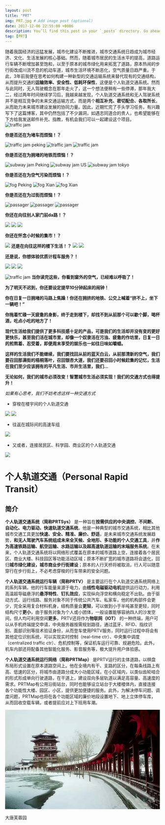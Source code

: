 ```yaml
---
layout: post
title: "PRT"
img: PRT.jpg # Add image post (optional)
date: 2017-12-06 22:55:00 +0086
description: You’ll find this post in your `_posts` directory. Go ahead and edit it and re-build the site to see your changes. # Add post description (optional)
tag: [PRT]
---
```


随着我国经济的迅猛发展，城市化建设不断推进，城市交通系统日趋成为城市经济、文化、生活发展的核心基础。然而，随着城市居民的生活水平的提高，道路运行车辆不断增加甚至饱和，以至于原本的城市绿化用来拓宽了道路，原本热闹的步行街改成川流不息的机动车道，城市生活环境不断恶化，空气质量日趋严重。于此，3年前我便在思考如何构建一种新型的交通运输系统来替代现有的交通结构，从而提升交通的**运输效率、安全性、低耗环保性**，这便是个人轨道交通系统。然而与此同时，无人驾驶概念在那年走火了，这一个想法便稍有一些停滞，那年我大二，经过两年时间继续学习后，我越来越发现，个人轨道交通系统和无人驾驶系统并不是相互竞争的未来交通运输方式，而是两个**相互补充、密切配合、各取所长**，从而助力未来城市建设发展的协同力量。因此，近期忙完了手头学习任务，有兴趣写下了这篇博客，其中仍然包括了不少漏洞，如遇志同道合的贵人，也希望能够在下方给我发送邮件补充、指教，有机会我们可以一起建设这个项目。
![traffic jam](http://t.wsgxsp.com/uploads/149733251620689.png)

**你是否还在为堵车而烦恼！？**
 
![traffic jam peking](https://cdn4.i-scmp.com/sites/default/files/styles/980x551/public/2013/08/22/trafficjam.jpg?itok=yuoaO3YY)
![traffic jam](https://candysdirt.com/wp-content/uploads/2017/03/Traffic-Jam-1024x679.jpg)
![traffic jam](http://www.topcount.co/wp-content/uploads/2016/09/maxresdefault-1-3.jpg)

**你是否还在为拥堵的地铁而烦恼！？**

![subway jam Peking](http://img.hdbs.cn/images/2015/6/10/20156101433919212185_14.jpg)
![subway jam US](http://www.szirine.com/wpmain/uploads/2005/07/crowded_subway_newyork.jpg)
![subway jam tokyo](https://injapan.gaijinpot.com/wp-content/uploads/2012/02/140385713353920628_DzhPxnjC_fv2.jpg)

**你是否还在为空气污染而烦恼！？**

![fog Peking](http://www.thatsmags.com/image/view/201711/beijing-pollution.jpg)
![fog Xian](https://static01.nyt.com/images/2016/10/29/world/29CHINAAIR-web1/29CHINAAIR-web1-master768.jpg)
![fog Xian](http://cdn2.ubergizmo.com/wp-content/uploads/2014/03/china-shanghai-smog.jpg)

**你是否还在为过街而烦恼！？**

![passager](http://news.ts.cn/content/images/attachement/jpg/site1/20111018/0016eca451e8100755d05d.jpg)
![passager](http://n1.itc.cn/img8/wb/recom/2015/12/23/145085837252216144.JPEG)
![passager](http://www.ccud.org.cn/upload/zuhe1.jpg)

**你还在向往别人家门前da路！？**

![](http://cjkeizai.j.people.com.cn/mediafile/201211/28/F2012112816412300256.jpg)
![](http://file.nju.gov.cn/fuploadfile/201611/20161114105704_2414.jpg)
![](http://p3.ifengimg.com/fck/2017_47/dbfb3d92a47ba6f_w700_h420.jpg)

**你还在怀念小时候的集市！？**

![](http://dazedimg.dazedgroup.netdna-cdn.com/1200/0-0-1999-1333/azure/dazed-prod/1110/6/1116718.jpg)
**还是在向往这样的楼下生活！？**
![](https://alljapantours.com/acp/images/attraction/xpO112349868.jpg.pagespeed.ic.nf_EOji1iQ.jpg)
![](http://i.telegraph.co.uk/multimedia/archive/02488/159522341_2488652b.jpg)

**还是说，你想体验优质计程车服务？！**

![](http://www.recknews.com/wp-content/uploads/2016/04/B1TKtaLCEAAcwcf.jpg)
![](http://s3-us-west-1.amazonaws.com/dkn-wp/wp-content/uploads/2017/05/13164405/17685ad095759978f9fe26b90f045f9b.jpeg)
![](http://www.metro951.com/wp-content/uploads/2016/03/auto-batman-635x321.jpg)

![traffic jam](http://t.wsgxsp.com/uploads/149733251620689.png)
**当你读完这些，你看到窗外的空气，已经难以呼吸了！**

**为了明天不迟到，你还要设定提早10分钟起床的闹钟！**

**你在日复一日拥堵的马路上焦躁！你还在拥挤的地铁、公交上喊着“挤不上，坐下一辆吧！”**

**你拖着忙碌一天疲惫的身影，终于走到楼下，却找不到从前那个可以歇个脚，喝杯酒，吃点小吃的地方了！**

**现代生活给我们提供了更多科技感十足的产品，可是我们的生活却并没有变的更好更快乐，甚至我们活在城市里，却像一个奴隶活在污浊、疲惫的作坊里，日复一日的煎熬着、忍受着，即便周末享受的娱乐也一如往日味如嚼蜡。**

**这样的生活我们不能继续，我们要找回从前的蓝天白云，从前那清新的空气，我们要召回那满街的梧桐落叶，召回银杏大道，我们还要召回小时候赶集的记忆，生活在我们至少应该拥有的平凡生活、市井生活里，我们...**

**无论如何，我们的城市必须改变！智慧城市生活必须实现！我们的交通方式也得提升！**

*如果有心思考，我们不妨考虑这样一种交通方式*

* 穿梭在楼宇间的个人轨道交通

![](http://article.fd.zol-img.com.cn/t_s640x2000/g5/M00/0E/04/ChMkJljLv4GIUELsAAZCEGm8SPoAAa1OwLpyp0ABkIo047.jpg)
![](http://s15.sinaimg.cn/mw690/005vbZ09gy6YDEg8mRgbe)

* 往返在城际间的高速车组

![](http://cdn-media.ingegneri.info/wp-content/uploads/2016/11/03_BIG_hyperloop_tubo_copy-BIG.jpg)

* 又或者，连接居民区、科学园、商业区的个人轨道交通

![](http://www.ultraprt.net/stills/Still2.jpg)

# 个人轨道交通（Personal Rapid Transit）
## 简介
**个人轨道交通系统（简称PRTSys）** 是一种旨在**按需供应的中央调控、不间断、自动化、电力驱动、快速轨道交通系统**。他是一种典型的城市交通系统，相比其他城市交通工具更加**快速、安全、精准、廉价、舒适**，是未来城市交通系统发展趋势，**和无人驾驶汽车系统组成未来全天候、全地形、多功能的个人交通工具**，并**作为高速铁路运输、航空运输、水路运输以及超高速轨道运输的末端服务系统**。在未来，个人轨道交通系统将以网络形式覆盖在原本的城市道路上空，连接着各个居民区、商业大楼、科技园区等功能活动区域；原本不断扩宽的城市道路将会退化，回归**城市绿化建设，城市商业步行街建设**；原本的人行天桥将被取消，行人可以随意穿行在步行街上，不必考虑穿梭的行车带来的安全问题。

**个人轨道交通系统运行车辆（简称PRTV）** 是主要运行在个人轨道交通系统网络上的系列车辆，他的行车能量来源于电力，由**线性电磁驱动电机**提供运行动力，利用高温超导磁悬浮的**悬浮特性**、**钉扎效应**，实现纵向浮空和横向稳定不出轨。由于驱动方式、运行线路、服务对象不同于传统公共汽车、私家车，他的机构部件会更少，完全采用复合材料机身，结构质量会**更轻**，可以做到小于半吨甚至更轻，同时结构尺寸**更小**，由于服务对象为个人或小团体，一般设置能够容纳四人的沙发空间，但人均可利用空间**更多**。PRTV还将作为**物联网（IOT）** 的一种终端，用户可以从手机终端提交申请，中央服务器按需规划路径，通过蓝牙、RFID、指纹识别、面部识别等技术验证身份，从而登车使用PRTV服务，同时运行过程中将会有其他定位识别系统，可以实现实时控制（real-time ctr）、中央集中调度（centralized traffic ctr）、危机控制等，保证机车运行可靠、规避危险。此外，机车内部还将配备其他智能化服务、影音服务等，极大提升用户体验感。

**个人轨道交通系统运行网络（简称PRTMap）** 是PRTV运行的主体道路，以棋盘布局形式设置在原本道路空间上。他在全境内有干、支路的区分，在每条线路上有高、低速的区分，将城市由道路分成大小功能区域，在小区域内，以类似齿轮啮合的形式形成单向行驶道路，在干道上，建设双向多层轨道以满足高容量、高速度的需求。PRTMap有公用沿街站台，同时也能够设立站台于大楼楼体内，直接连接各个功能性大楼、园区、小区，提供更加便捷的服务。此外，为解决停车问题、调度问题，PRTMap也将在各个功能区域的廉价地段设置地下、地上立体停车库，从而回收空载车辆，或者提前应对上下班用车潮。

![大唐芙蓉园5](https://github.com/w407022008/homepage/raw/master/assets/img/芙蓉园.JPG)

大唐芙蓉园
